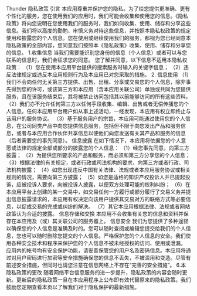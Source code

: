 Thunder 隐私政策 
引言 
本应用尊重并保护您的隐私。为了给您提供更准确、更有个性化的服务，您在使用我们的应用时，我们可能会收集和使用您的信息。《隐私政策》将向您说明在您使用我们的服务时，我们如何收集、使用、储存和分享这些信息。我们将以高度的勤勉、审慎义务对待这些信息，并按照本隐私权政策的规定使用和披露您的个人信息。您在使用或继续使用我们的服务，都视为您已经同意本隐私政策的全部内容，您同意我们按照本《隐私政策》收集、使用、储存和分享您的信息。
1.收集信息 当我们需要能识别您身份的信息（个人信息）或者可以与您联系的信息时，我们会征求您的同意。 您了解并同意，以下信息不适用本隐私权政策： （1）您在使用本应用平台提供的搜索服务时输入的关键字信息； （2）违反法律规定或违反本应用规则行为及本应用已对您采取的措施。 
2. 信息使用 （1）我们不会向任何无关第三方提供、出售、出租、分享或交易您的个人信息，除非事先得到您的许可，或该第三方和本应用（含本应用关联公司）单独或共同为您提供服务，且在该服务结束后，其将被禁止访问包括其以前能够访问的所有这些资料。 （2）我们亦不允许任何第三方以任何手段收集、编辑、出售或者无偿传播您的个人信息。任何本应用平台用户如从事上述活动，一经发现，本应用有权立即终止与该用户的服务协议。 （3）基于服务用户的宗旨，本应用可能通过使用您的个人信息，在公司同类产品中向您提供信息服务，包括但不限于向您发出产品和服务信息，或者与本应用合作伙伴共享信息以便他们向您发送有关其产品和服务的信息（后者需要您的事先同意）。
信息披露 
在如下情况下，本应用将依据您的个人意愿或法律的规定全部或部分的披露您的个人信息： （1）经您事先同意，向第三方披露； （2）为提供您所要求的产品和服务，而必须和第三方分享您的个人信息； （3）根据法律的有关规定，或者行政或司法机构的要求，向第三方或者行政、司法机构披露； （4）如您出现违反中国有关法律、法规或者本应用服务协议或相关规则的情况，需要向第三方披露； （5）如您是适格的知识产权投诉人并已提起投诉，应被投诉人要求，向被投诉人披露，以便双方处理可能的权利纠纷； （6）在本应用平台上创建的某一交易中，如交易任何一方履行或部分履行了交易义务并提出信息披露请求的，本应用有权决定向该用户提供其交易对方的联络方式等必要信息，以促成交易的完成或纠纷的解决。 （7）其它本应用根据法律、法规或者网站政策认为合适的披露。 
信息存储和交换
本应用不会收集有关您的信息和资料并保存在本应用及（或）其关联公司的服务器上。 信息安全 我们为您提供了多种途径以确保您的个人信息是准确及时的。您可以随时查阅或编辑您提交给我们的个人信息，您也可以随时删除您提交的个人信息。严格保护您的个人信息的安全。我们使用各种安全技术和程序来保护您的个人信息不被未经授权的访问、使用或泄漏。 应用内的帐号均有安全保护功能，请妥善保管您的用户名及密码信息。本应用将通过对用户密码进行加密等安全措施确保您的信息不丢失，不被滥用和变造。尽管有前述安全措施，但同时也请您注意在信息网络上不存在“完善的安全措施”。 6.本隐私政策的更改 随着网络平台信息服务的进一步提升，隐私政策的内容会随时更新。更新后的隐私政策一旦在本应用程序上公布即有效代替原来的隐私政策。我们鼓励您定期查看本页以了解我们对于隐私保护的最新措施。


